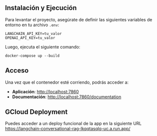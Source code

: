 ## Instalación y Ejecución

Para levantar el proyecto, asegúrate de definir las siguientes variables de entorno en tu archivo `.env`:

```
LANGCHAIN_API_KEY=tu_valor
OPENAI_API_KEY=tu_valor
```

Luego, ejecuta el siguiente comando:

```
docker-compose up --build
```


## Acceso

Una vez que el contenedor esté corriendo, podrás acceder a:

- **Aplicación**: [http://localhost:7860](http://localhost:7860)
- **Documentación**: [http://localhost:7860/documentation](http://localhost:7860/documentation)

## GCloud Deployment

Puedes acceder a un deploy funcional de la app en la siguiente URL
https://langchain-conversational-rag-lkqqtasqlq-uc.a.run.app/
